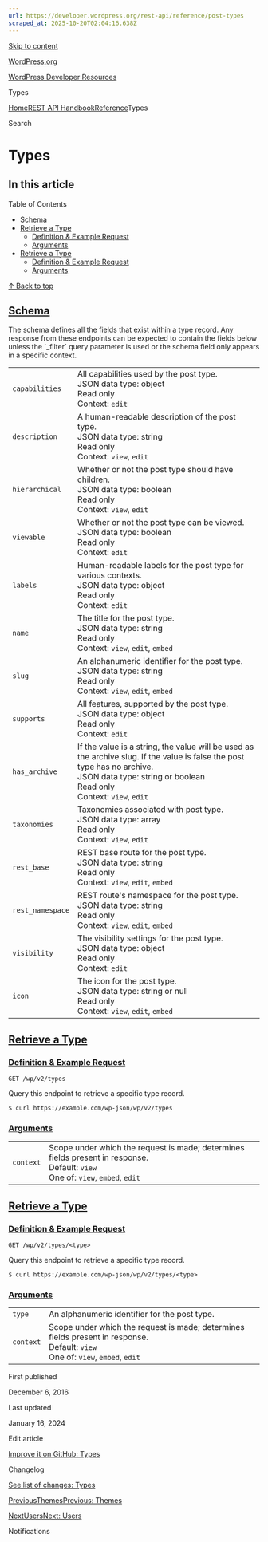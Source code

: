 ```yaml
---
url: https://developer.wordpress.org/rest-api/reference/post-types
scraped_at: 2025-10-20T02:04:16.638Z
---
```


[Skip to content](https://developer.wordpress.org/rest-api/reference/post-types/#wp--skip-link--target)

[WordPress.org](https://wordpress.org/)

[WordPress Developer Resources](https://developer.wordpress.org/)

Types


[Home](https://developer.wordpress.org/)[REST API Handbook](https://developer.wordpress.org/rest-api/)[Reference](https://developer.wordpress.org/rest-api/reference/)Types

Search

# Types

## In this article

Table of Contents

- [Schema](https://developer.wordpress.org/rest-api/reference/post-types/#schema)
- [Retrieve a Type](https://developer.wordpress.org/rest-api/reference/post-types/#retrieve-a-type)
  - [Definition & Example Request](https://developer.wordpress.org/rest-api/reference/post-types/#definition-example-request)
  - [Arguments](https://developer.wordpress.org/rest-api/reference/post-types/#arguments)
- [Retrieve a Type](https://developer.wordpress.org/rest-api/reference/post-types/#retrieve-a-type-2)
  - [Definition & Example Request](https://developer.wordpress.org/rest-api/reference/post-types/#definition-example-request-2)
  - [Arguments](https://developer.wordpress.org/rest-api/reference/post-types/#arguments-2)

[↑ Back to top](https://developer.wordpress.org/rest-api/reference/post-types/#wp--skip-link--target)

## [Schema](https://developer.wordpress.org/rest-api/reference/post-types/\#schema)

The schema defines all the fields that exist within a type record. Any response from these endpoints can be expected to contain the fields below unless the \`\_filter\` query parameter is used or the schema field only appears in a specific context.

|     |     |
| --- | --- |
| `capabilities` | All capabilities used by the post type.<br>JSON data type: object <br>Read only<br>Context: `edit` |
| `description` | A human-readable description of the post type.<br>JSON data type: string <br>Read only<br>Context: `view`, `edit` |
| `hierarchical` | Whether or not the post type should have children.<br>JSON data type: boolean <br>Read only<br>Context: `view`, `edit` |
| `viewable` | Whether or not the post type can be viewed.<br>JSON data type: boolean <br>Read only<br>Context: `edit` |
| `labels` | Human-readable labels for the post type for various contexts.<br>JSON data type: object <br>Read only<br>Context: `edit` |
| `name` | The title for the post type.<br>JSON data type: string <br>Read only<br>Context: `view`, `edit`, `embed` |
| `slug` | An alphanumeric identifier for the post type.<br>JSON data type: string <br>Read only<br>Context: `view`, `edit`, `embed` |
| `supports` | All features, supported by the post type.<br>JSON data type: object <br>Read only<br>Context: `edit` |
| `has_archive` | If the value is a string, the value will be used as the archive slug. If the value is false the post type has no archive.<br>JSON data type: string or boolean <br>Read only<br>Context: `view`, `edit` |
| `taxonomies` | Taxonomies associated with post type.<br>JSON data type: array <br>Read only<br>Context: `view`, `edit` |
| `rest_base` | REST base route for the post type.<br>JSON data type: string <br>Read only<br>Context: `view`, `edit`, `embed` |
| `rest_namespace` | REST route's namespace for the post type.<br>JSON data type: string <br>Read only<br>Context: `view`, `edit`, `embed` |
| `visibility` | The visibility settings for the post type.<br>JSON data type: object <br>Read only<br>Context: `edit` |
| `icon` | The icon for the post type.<br>JSON data type: string or null <br>Read only<br>Context: `view`, `edit`, `embed` |

## [Retrieve a Type](https://developer.wordpress.org/rest-api/reference/post-types/\#retrieve-a-type)

### [Definition & Example Request](https://developer.wordpress.org/rest-api/reference/post-types/\#definition-example-request)

`GET /wp/v2/types`

Query this endpoint to retrieve a specific type record.

`$ curl https://example.com/wp-json/wp/v2/types`

### [Arguments](https://developer.wordpress.org/rest-api/reference/post-types/\#arguments)

|     |     |
| --- | --- |
| `context` | Scope under which the request is made; determines fields present in response.<br>Default: `view`<br>One of: `view`, `embed`, `edit` |

## [Retrieve a Type](https://developer.wordpress.org/rest-api/reference/post-types/\#retrieve-a-type-2)

### [Definition & Example Request](https://developer.wordpress.org/rest-api/reference/post-types/\#definition-example-request-2)

`GET /wp/v2/types/<type>`

Query this endpoint to retrieve a specific type record.

`$ curl https://example.com/wp-json/wp/v2/types/<type>`

### [Arguments](https://developer.wordpress.org/rest-api/reference/post-types/\#arguments-2)

|     |     |
| --- | --- |
| `type` | An alphanumeric identifier for the post type. |
| `context` | Scope under which the request is made; determines fields present in response.<br>Default: `view`<br>One of: `view`, `embed`, `edit` |

First published

December 6, 2016

Last updated

January 16, 2024

Edit article

[Improve it on GitHub: Types](https://github.com/WP-API/docs/edit/master/reference/post-types.md)

Changelog

[See list of changes: Types](https://github.com/WP-API/docs/commits/master/reference/post-types.md)

[PreviousThemesPrevious: Themes](https://developer.wordpress.org/rest-api/reference/themes/)

[NextUsersNext: Users](https://developer.wordpress.org/rest-api/reference/users/)

Notifications